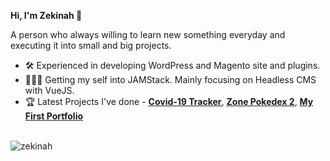 
**Hi, I'm Zekinah 👋**

A person who always willing to learn new something everyday and executing it into small and big projects.

- 🛠 Experienced in developing WordPress and Magento site and plugins.
- 👩🏻‍💻 Getting my self into JAMStack. Mainly focusing on Headless CMS with VueJS.
- 🏆 Latest Projects I've done - **[Covid-19 Tracker](https://github.com/zekinah/pandemiccovid-19)**, **[Zone Pokedex 2](https://github.com/zekinah/zone-pokedex2)**, **[My First Portfolio](https://github.com/zekinah/iamzekinah)** 
<br><br>
<p align="left"> <img src="https://komarev.com/ghpvc/?username=zekinah" alt="zekinah"/> </p>
